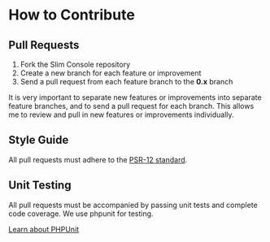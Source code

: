 # How to Contribute

## Pull Requests

1. Fork the Slim Console repository
2. Create a new branch for each feature or improvement
3. Send a pull request from each feature branch to the **0.x** branch

It is very important to separate new features or improvements into separate feature branches, and to send a
pull request for each branch. This allows me to review and pull in new features or improvements individually.

## Style Guide

All pull requests must adhere to the [PSR-12 standard](https://github.com/php-fig/fig-standards/blob/master/accepted/PSR-12-extended-coding-style-guide.md).

## Unit Testing

All pull requests must be accompanied by passing unit tests and complete code coverage. We use phpunit for testing.

[Learn about PHPUnit](https://github.com/sebastianbergmann/phpunit/)
